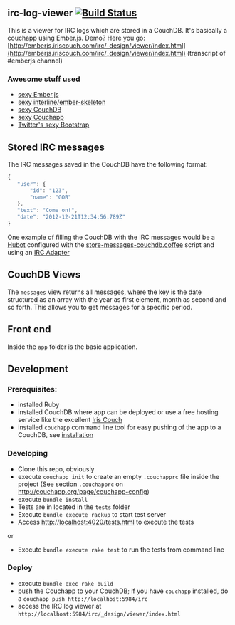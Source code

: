 ## irc-log-viewer [![Build Status](https://secure.travis-ci.org/pangratz/irc-log-viewer.png)](http://travis-ci.org/pangratz/irc-log-viewer)

This is a viewer for IRC logs which are stored in a CouchDB. It's basically a couchapp using Ember.js. Demo? Here you go: [http://emberjs.iriscouch.com/irc/_design/viewer/index.html](http://emberjs.iriscouch.com/irc/_design/viewer/index.html) (transcript of #emberjs channel)

### Awesome stuff used

- [sexy Ember.js](https://github.com/emberjs/ember.js)
- [sexy interline/ember-skeleton](https://github.com/interline/ember-skeleton)
- [sexy CouchDB](http://couchdb.apache.org/)
- [sexy Couchapp](http://couchapp.org/)
- [Twitter's sexy Bootstrap](http://twitter.github.com/bootstrap/)

## Stored IRC messages

The IRC messages saved in the CouchDB have the following format:

```javascript
{
   "user": {
       "id": "123",
       "name": "GOB"
   },
   "text": "Come on!",
   "date": "2012-12-21T12:34:56.789Z"
}
```

One example of filling the CouchDB with the IRC messages would be a [Hubot](https://github.com/github/hubot) configured with the [store-messages-couchdb.coffee](https://github.com/github/hubot-scripts/blob/master/src/scripts/store-messages-couchdb.coffee) script and using an [IRC Adapter](https://github.com/nandub/hubot-irc)

## CouchDB Views

The `messages` view returns all messages, where the key is the date structured as an array with the year as first element, month as second and so forth. This allows you to get messages for a specific period.

## Front end

Inside the `app` folder is the basic application.

## Development

### Prerequisites:
- installed Ruby
- installed CouchDB where app can be deployed or use a free hosting service like the excellent [Iris Couch](http://www.iriscouch.com/)
- installed `couchapp` command line tool for easy pushing of the app to a CouchDB, see [installation](http://couchapp.org/page/installing)

### Developing

- Clone this repo, obviously
- execute `couchapp init` to create an empty `.couchapprc` file inside the project (See section `.couchapprc` on http://couchapp.org/page/couchapp-config)
- execute `bundle install`
- Tests are in located in the `tests` folder
- Execute `bundle execute rackup` to start test server
- Access [http://localhost:4020/tests.html](http://localhost:4020/tests.html) to execute the tests

or

- Execute `bundle execute rake test` to run the tests from command line

### Deploy

- execute `bundle exec rake build`
- push the Couchapp to your CouchDB; if you have `couchapp` installed, do a `couchapp push http://localhost:5984/irc`
- access the IRC log viewer at `http://localhost:5984/irc/_design/viewer/index.html`

